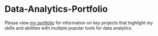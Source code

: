 # Data-Analytics-Portfolio

Please view <a href = "https://github.com/NAdamWillard/Data-Analytics-Portfolio/blob/c673b67a6a64ff38fcbaa3644b3f9f3b336a07aa/Adam%20Willard%20-%20Data%20Analytics%20Portfolio.pdf">my portfolio</a> for information on key projects that highlight my skills and abilities with multiple popular tools for data analytics.
